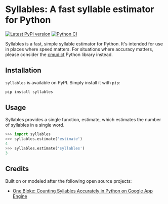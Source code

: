 # Syllables: A fast syllable estimator for Python

[![Latest PyPI version](https://img.shields.io/pypi/v/syllables.svg)](https://pypi.python.org/pypi/syllables)
[![Python CI](https://github.com/prosegrinder/python-syllables/workflows/Python%20CI/badge.svg?branch=main)](https://github.com/prosegrinder/python-syllables/actions?query=workflow%3A%22Python+CI%22)

Syllables is a fast, simple syllable estimator for Python. It's intended for use
in places where speed matters. For situations where accuracy matters, please
consider the [cmudict](https://github.com/prosegrinder/python-cmudict) Python
library instead.

## Installation

`syllables` is available on PyPI. Simply install it with `pip`:

```bash
pip install syllables
```

## Usage

Syllables provides a single function, estimate, which estimates the number of
syllables in a single word.

```python
>>> import syllables
>>> syllables.estimate('estimate')
4
>>> syllables.estimate('syllables')
3
```

## Credits

Built on or modeled after the following open source projects:

- [One Bloke: Counting Syllables Accurately in Python on Google App Engine](http://www.onebloke.com/2011/06/counting-syllables-accurately-in-python-on-google-app-engine/)
